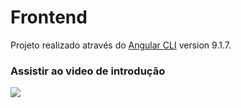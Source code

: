 # Frontend

Projeto realizado através do  [Angular CLI](https://github.com/angular/angular-cli) version 9.1.7.

### Assistir ao video de introdução
[![](http://img.youtube.com/vi/Zu6y2EcrwlQ/0.jpg)](http://www.youtube.com/watch?v=Zu6y2EcrwlQ "Cadastro de Produtos")

